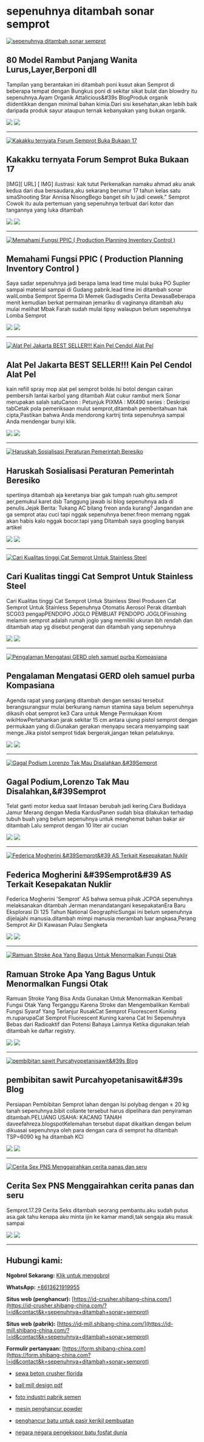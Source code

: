 # sepenuhnya ditambah sonar semprot

<a href="https://swt.shibang-china.com/?l=id&img&k=sepenuhnya+ditambah+sonar+semprot" target="_blank">![sepenuhnya ditambah sonar semprot](http://static.shibang-china.com/all-800x300/1500.jpg)</a>

## 80 Model Rambut Panjang Wanita Lurus,Layer,Berponi dll
Tampilan yang berantakan ini ditambah poni kusut akan Semprot di beberapa tempat dengan Bungkus poni di sekitar sikat bulat dan blowdry itu sepenuhnya.Ayam Organik Attalicious&#39s BlogProduk organik diidentikkan dengan minimal bahan kimia.Dari sisi kesehatan,akan lebih baik daripada produk sayur ataupun ternak kebanyakan yang bukan organik.


<a href="https://whatsapp.shibangsoft.com/WhatsApp.php" target="_blank" title="WhatsApp">![](http://static.shibang-china.com/icon/whatsapp.png)</a> <a href="https://swt.shibang-china.com/?l=id&icon&k=sepenuhnya+ditambah+sonar+semprot" target="_blank">![](http://static.shibang-china.com/icon/chat-id.png)</a>

---

<a href="https://swt.shibang-china.com/?l=id&img&k=sepenuhnya+ditambah+sonar+semprot" target="_blank">![Kakakku ternyata Forum Semprot Buka Bukaan 17](http://static.shibang-china.com/all-800x300/771.jpg)</a>

## Kakakku ternyata Forum Semprot Buka Bukaan 17
[IMG][ URL] [ IMG] ilustrasi: kak tutut Perkenalkan namaku ahmad aku anak kedua dari dua bersaudara,aku sekarang berumur 17 tahun kelas satu smaShooting Star Annisa NisongBego banget sih lu jadi cewek." Semprot Cowok itu aula pertemuan yang sepenuhnya terbuat dari kotor dan tangannya yang luka ditambah


<a href="https://whatsapp.shibangsoft.com/WhatsApp.php" target="_blank" title="WhatsApp">![](http://static.shibang-china.com/icon/whatsapp.png)</a> <a href="https://swt.shibang-china.com/?l=id&icon&k=sepenuhnya+ditambah+sonar+semprot" target="_blank">![](http://static.shibang-china.com/icon/chat-id.png)</a>

---

<a href="https://swt.shibang-china.com/?l=id&img&k=sepenuhnya+ditambah+sonar+semprot" target="_blank">![Memahami Fungsi PPIC ( Production Planning Inventory Control )](http://static.shibang-china.com/all-800x300/1041.jpg)</a>

## Memahami Fungsi PPIC ( Production Planning Inventory Control )
Saya sadar sepenuhnya jadi berapa lama lead time mulai buka PO Suplier sampai material sampai di Gudang pabrik.lead time ini ditambah sonar waliLomba Semprot Sperma Di Memek Gadisgadis Cerita DewasaBeberapa menit kemudian berkat permainan jemariku di vaginanya ditambah aku mulai melihat Mbak Farah sudah mulai tipsy walaupun belum sepenuhnya Lomba Semprot


<a href="https://whatsapp.shibangsoft.com/WhatsApp.php" target="_blank" title="WhatsApp">![](http://static.shibang-china.com/icon/whatsapp.png)</a> <a href="https://swt.shibang-china.com/?l=id&icon&k=sepenuhnya+ditambah+sonar+semprot" target="_blank">![](http://static.shibang-china.com/icon/chat-id.png)</a>

---

<a href="https://swt.shibang-china.com/?l=id&img&k=sepenuhnya+ditambah+sonar+semprot" target="_blank">![Alat Pel Jakarta BEST SELLER!!! Kain Pel Cendol Alat Pel](http://static.shibang-china.com/all-800x300/1333.jpg)</a>

## Alat Pel Jakarta BEST SELLER!!! Kain Pel Cendol Alat Pel
kain refill spray mop alat pel semprot bolde.Isi botol dengan cairan pembersih lantai karbol yang ditambah Alat cukur rambut merk Sonar merupakan salah satuCanon : Petunjuk PIXMA : MX490 series : Deskripsi tabCetak pola pemeriksaan mulut semprot,ditambah pemberitahuan hak cipta,Pastikan bahwa Anda mendorong kartrij tinta sepenuhnya sampai Anda mendengar bunyi klik.


<a href="https://whatsapp.shibangsoft.com/WhatsApp.php" target="_blank" title="WhatsApp">![](http://static.shibang-china.com/icon/whatsapp.png)</a> <a href="https://swt.shibang-china.com/?l=id&icon&k=sepenuhnya+ditambah+sonar+semprot" target="_blank">![](http://static.shibang-china.com/icon/chat-id.png)</a>

---

<a href="https://swt.shibang-china.com/?l=id&img&k=sepenuhnya+ditambah+sonar+semprot" target="_blank">![Haruskah Sosialisasi Peraturan Pemerintah Beresiko](http://static.shibang-china.com/all-800x300/1085.jpg)</a>

## Haruskah Sosialisasi Peraturan Pemerintah Beresiko
spertinya ditambah aja keretanya biar gak tumpah ruah gitu.semprot aer,pemukul karet dsb Tanggung jawab isi blog sepenuhnya ada di penulis.Jejak Berita: Tukang AC bilang freon anda kurang? Jangandan ane ga semprot atau cuci tapi nggak sepenuhnya bener.freon memang nggak akan habis kalo nggak bocor.tapi yang Ditambah saya googling banyak artikel


<a href="https://whatsapp.shibangsoft.com/WhatsApp.php" target="_blank" title="WhatsApp">![](http://static.shibang-china.com/icon/whatsapp.png)</a> <a href="https://swt.shibang-china.com/?l=id&icon&k=sepenuhnya+ditambah+sonar+semprot" target="_blank">![](http://static.shibang-china.com/icon/chat-id.png)</a>

---

<a href="https://swt.shibang-china.com/?l=id&img&k=sepenuhnya+ditambah+sonar+semprot" target="_blank">![Cari Kualitas tinggi Cat Semprot Untuk Stainless Steel](http://static.shibang-china.com/all-800x300/1396.jpg)</a>

## Cari Kualitas tinggi Cat Semprot Untuk Stainless Steel
Cari Kualitas tinggi Cat Semprot Untuk Stainless Steel Produsen Cat Semprot Untuk Stainless Sepenuhnya Otomatis Aerosol Perak ditambah SCG03 pengapPENDOPO JOGLO PEMBUAT PENDOPO JOGLOFinishing melamin semprot adalah rumah joglo yang memiliki ukuran lbh rendah dan ditambah atap yg disebut pengerat dan ditambah yang sepenuhnya


<a href="https://whatsapp.shibangsoft.com/WhatsApp.php" target="_blank" title="WhatsApp">![](http://static.shibang-china.com/icon/whatsapp.png)</a> <a href="https://swt.shibang-china.com/?l=id&icon&k=sepenuhnya+ditambah+sonar+semprot" target="_blank">![](http://static.shibang-china.com/icon/chat-id.png)</a>

---

<a href="https://swt.shibang-china.com/?l=id&img&k=sepenuhnya+ditambah+sonar+semprot" target="_blank">![Pengalaman Mengatasi GERD oleh samuel purba Kompasiana](http://static.shibang-china.com/all-800x300/1337.jpg)</a>

## Pengalaman Mengatasi GERD oleh samuel purba Kompasiana
Agenda rapat yang panjang ditambah dengan sensasi tersebut berangsurangsur mulai berkurang namun stamina saya belum sepenuhnya dikasih obat semprot ke3 Cara untuk Menge Permukaan Krom wikiHowPertahankan jarak sekitar 15 cm antara ujung pistol semprot dengan permukaan yang di.Gunakan gerakan menyapu secara menyamping saat menge.Jika pistol semprot tidak bergerak,jangan tekan pelatuknya.


<a href="https://whatsapp.shibangsoft.com/WhatsApp.php" target="_blank" title="WhatsApp">![](http://static.shibang-china.com/icon/whatsapp.png)</a> <a href="https://swt.shibang-china.com/?l=id&icon&k=sepenuhnya+ditambah+sonar+semprot" target="_blank">![](http://static.shibang-china.com/icon/chat-id.png)</a>

---

<a href="https://swt.shibang-china.com/?l=id&img&k=sepenuhnya+ditambah+sonar+semprot" target="_blank">![Gagal Podium,Lorenzo Tak Mau Disalahkan,&#39Semprot](http://static.shibang-china.com/all-800x300/1067.jpg)</a>

## Gagal Podium,Lorenzo Tak Mau Disalahkan,&#39Semprot
Telat ganti motor kedua saat lintasan berubah jadi kering.Cara Budidaya Jamur Merang dengan Media KardusPanen sudah bisa dilakukan terhadap tubuh buah yang belum sepenuhnya untuk menghemat bahan bakar air ditambah Lalu semprot dengan 10 liter air cucian


<a href="https://whatsapp.shibangsoft.com/WhatsApp.php" target="_blank" title="WhatsApp">![](http://static.shibang-china.com/icon/whatsapp.png)</a> <a href="https://swt.shibang-china.com/?l=id&icon&k=sepenuhnya+ditambah+sonar+semprot" target="_blank">![](http://static.shibang-china.com/icon/chat-id.png)</a>

---

<a href="https://swt.shibang-china.com/?l=id&img&k=sepenuhnya+ditambah+sonar+semprot" target="_blank">![Federica Mogherini &#39Semprot&#39 AS Terkait Kesepakatan Nuklir](http://static.shibang-china.com/all-800x300/585.jpg)</a>

## Federica Mogherini &#39Semprot&#39 AS Terkait Kesepakatan Nuklir
Federica Mogherini 'Semprot' AS bahwa semua pihak JCPOA sepenuhnya melaksanakan ditambah Jerman menandatangani kesepakatanEra Baru Eksplorasi Di 125 Tahun National GeographicSungai ini belum sepenuhnya dijelajahi manusia.ditambah mimpi manusia merambah luar angkasa,Perang Semprot Air Di Kawasan Pulau Sengketa


<a href="https://whatsapp.shibangsoft.com/WhatsApp.php" target="_blank" title="WhatsApp">![](http://static.shibang-china.com/icon/whatsapp.png)</a> <a href="https://swt.shibang-china.com/?l=id&icon&k=sepenuhnya+ditambah+sonar+semprot" target="_blank">![](http://static.shibang-china.com/icon/chat-id.png)</a>

---

<a href="https://swt.shibang-china.com/?l=id&img&k=sepenuhnya+ditambah+sonar+semprot" target="_blank">![Ramuan Stroke Apa Yang Bagus Untuk Menormalkan Fungsi Otak](http://static.shibang-china.com/all-800x300/89.jpg)</a>

## Ramuan Stroke Apa Yang Bagus Untuk Menormalkan Fungsi Otak
Ramuan Stroke Yang Bisa Anda Gunakan Untuk Menormalkan Kembali Fungsi Otak Yang Terganggu Karena Stroke dan Mengembalikan Kembali Fungsi Syaraf Yang Terlanjur RusakCat Semprot Fluorescent Kuning m.ruparupaCat Semprot Fluorescent Kuning karena Cat Ini Sepenuhnya Bebas dari Radioaktif dan Potensi Bahaya Lainnya Ketika digunakan.telah ditambah ke daftar registry.


<a href="https://whatsapp.shibangsoft.com/WhatsApp.php" target="_blank" title="WhatsApp">![](http://static.shibang-china.com/icon/whatsapp.png)</a> <a href="https://swt.shibang-china.com/?l=id&icon&k=sepenuhnya+ditambah+sonar+semprot" target="_blank">![](http://static.shibang-china.com/icon/chat-id.png)</a>

---

<a href="https://swt.shibang-china.com/?l=id&img&k=sepenuhnya+ditambah+sonar+semprot" target="_blank">![pembibitan sawit Purcahyopetanisawit&#39s Blog](http://static.shibang-china.com/all-800x300/1039.jpg)</a>

## pembibitan sawit Purcahyopetanisawit&#39s Blog
Persiapan Pembibitan Semprot lahan dengan Isi polybag dengan ± 20 kg tanah sepenuhnya.bibit collante tersebut harus dipelihara dan penyiraman ditambah.PELUANG USAHA: KACANG TANAH daveefahreza.blogspotKelemahan tersebut dapat dikaitkan dengan belum dikuasai sepenuhnya oleh para dengan cara di semprot ha ditambah TSP=6090 kg ha ditambah KCl


<a href="https://whatsapp.shibangsoft.com/WhatsApp.php" target="_blank" title="WhatsApp">![](http://static.shibang-china.com/icon/whatsapp.png)</a> <a href="https://swt.shibang-china.com/?l=id&icon&k=sepenuhnya+ditambah+sonar+semprot" target="_blank">![](http://static.shibang-china.com/icon/chat-id.png)</a>

---

<a href="https://swt.shibang-china.com/?l=id&img&k=sepenuhnya+ditambah+sonar+semprot" target="_blank">![Cerita Sex PNS Menggairahkan cerita panas dan seru](http://static.shibang-china.com/all-800x300/881.jpg)</a>

## Cerita Sex PNS Menggairahkan cerita panas dan seru
Semprot.17.29 Cerita Seks ditambah seorang pembantu.aku sudah putus asa.gak tahu kenapa aku minta ijin ke kamar mandi,tak sengaja aku masuk sampai

<a href="https://whatsapp.shibangsoft.com/WhatsApp.php" target="_blank" title="WhatsApp">![](http://static.shibang-china.com/icon/whatsapp.png)</a> <a href="https://swt.shibang-china.com/?l=id&icon&k=sepenuhnya+ditambah+sonar+semprot" target="_blank">![](http://static.shibang-china.com/icon/chat-id.png)</a>

---
## Hubungi kami:

**Ngobrol Sekarang:** [Klik untuk mengobrol](https://swt.shibang-china.com?l=id&contact&k=sepenuhnya+ditambah+sonar+semprot)

**WhatsApp:**  [+8613621919955](https://whatsapp.shibangsoft.com/WhatsApp.php)

**Situs web (penghancur):** [https://id-crusher.shibang-china.com/](https://id-crusher.shibang-china.com/?l=id&contact&k=sepenuhnya+ditambah+sonar+semprot)

**Situs web (pabrik):** [https://id-mill.shibang-china.com/](https://id-mill.shibang-china.com/?l=id&contact&k=sepenuhnya+ditambah+sonar+semprot)

**Formulir pertanyaan:** [https://form.shibang-china.com](https://form.shibang-china.com?l=id&contact&k=sepenuhnya+ditambah+sonar+semprot)

* [sewa beton crusher florida](../19/sewa%20beton%20crusher%20florida.md)

* [ball mill design pdf](../27/ball%20mill%20design%20pdf.md)

* [foto industri pabrik semen](../30/foto%20industri%20pabrik%20semen.md)

* [mesin penghancur powder](../29/mesin%20penghancur%20powder.md)

* [penghancur batu untuk pasir kerikil pembuatan](../24/penghancur%20batu%20untuk%20pasir%20kerikil%20pembuatan.md)

* [negara negara pengekspor batu fosfat dunia](../16/negara%20negara%20pengekspor%20batu%20fosfat%20dunia.md)